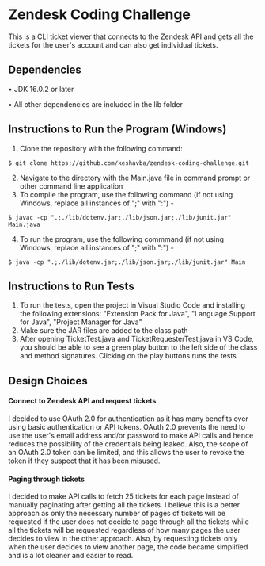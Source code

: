 # Zendesk Coding Challenge

This is a CLI ticket viewer that connects to the Zendesk API and gets all the tickets for the user's account and can also get individual tickets.

## Dependencies

• JDK 16.0.2 or later

• All other dependencies are included in the lib folder

## Instructions to Run the Program (Windows)

1. Clone the repository with the following command:

`$ git clone https://github.com/keshavba/zendesk-coding-challenge.git`

2. Navigate to the directory with the Main.java file in command prompt or other command line application
3. To compile the program, use the following command (if not using Windows, replace all instances of ";" with ":") -

`$ javac -cp ".;./lib/dotenv.jar;./lib/json.jar;./lib/junit.jar" Main.java`

4. To run the program, use the following commmand (if not using Windows, replace all instances of ";" with ":") -

`$ java -cp ".;./lib/dotenv.jar;./lib/json.jar;./lib/junit.jar" Main`

## Instructions to Run Tests

1. To run the tests, open the project in Visual Studio Code and installing the following extensions: "Extension Pack for Java", "Language Support for Java", "Project Manager for Java"
2. Make sure the JAR files are added to the class path
3. After opening TicketTest.java and TicketRequesterTest.java in VS Code, you should be able to see a green play button to the left side of the class and method signatures. Clicking on the play buttons runs the tests

## Design Choices

#### Connect to Zendesk API and request tickets

I decided to use OAuth 2.0 for authentication as it has many benefits over using basic authentication or API tokens. OAuth 2.0 prevents the need to use the user's email address and/or password to make API calls and hence reduces the possibility of the credentials being leaked. Also, the scope of an OAuth 2.0 token can be limited, and this allows the user to revoke the token if they suspect that it has been misused.

#### Paging through tickets

I decided to make API calls to fetch 25 tickets for each page instead of manually paginating after getting all the tickets. I believe this is a better approach as only the necessary number of pages of tickets will be requested if the user does not decide to page through all the tickets while all the tickets will be requested regardless of how many pages the user decides to view in the other approach. Also, by requesting tickets only when the user decides to view another page, the code became simplified and is a lot cleaner and easier to read.

